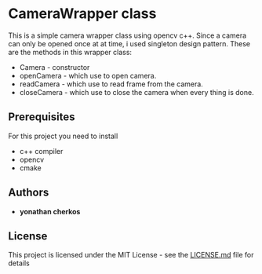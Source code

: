 # CameraWrapper class

This is a simple camera wrapper class using opencv c++. Since a camera can only be opened once at at time, i used singleton
design pattern. These are the methods in this wrapper class:
* Camera - constructor
* openCamera - which use to open camera.
* readCamera - which use to read frame from the camera.
* closeCamera - which use to close the camera when every thing is done.

## Prerequisites

For this project you need to install
* c++ compiler
* opencv
* cmake

## Authors

* **yonathan cherkos**

## License

This project is licensed under the MIT License - see the [LICENSE.md](LICENSE.md) file for details
